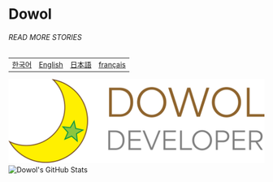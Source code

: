 # Dowol
###### READ MORE STORIES

<table>
    <tbody>
        <tr>
            <td>
                <a href="./README.ko.md" hreflang="ko">한국어</a>
            </td>
            <td>
                <a href="./README.en.md" hreflang="en">English</a>
            </td>
            <td>
                <a href="./README.ja.md" hreflang="ja">日本語</a>
            </td>
            <td>
                <a href="./README.fr.md" hreflang="fr">français</a>
            </td>
        </tr>
    </tbody>
</table>

<img src="./img/dowol-developer-banner.png" alt="Dowol Developer" style="margin: auto 0" />


<img src="https://github-readme-stats.vercel.app/api/top-langs/?username=dowol&" alt="Dowol's GitHub Stats" align="center" />